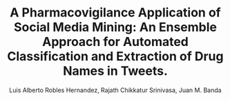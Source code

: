 ---
paperId: 9
author: Luis Alberto Robles Hernandez, Rajath Chikkatur Srinivasa, Juan M. Banda
publicationauthor: Robles Hernandez Luis Alberto  et al.
title: "A Pharmacovigilance Application of Social Media Mining: An Ensemble Approach for Automated Classification and Extraction of Drug Names in Tweets."
pdf: robles_paper.pdf
poster: robles_poster.png
alt: --
type: Oral
topic: pharmacovigilance
conference: neurips
year: 2021
tags: neurips-2021
location: Virtual
---